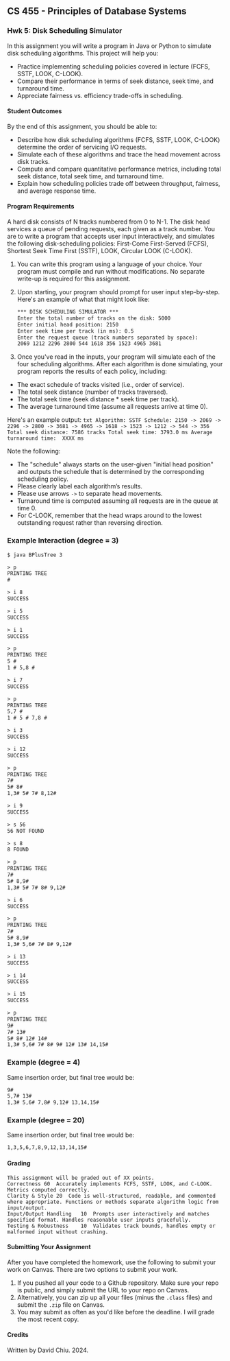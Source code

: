 ## CS 455 - Principles of Database Systems

### Hwk 5: Disk Scheduling Simulator
In this assignment you will write a program in Java or Python to simulate disk scheduling algorithms. This project will help you:
- Practice implementing scheduling policies covered in lecture (FCFS, SSTF, LOOK, C-LOOK).
- Compare their performance in terms of seek distance, seek time, and turnaround time.
- Appreciate fairness vs. efficiency trade-offs in scheduling.

#### Student Outcomes
By the end of this assignment, you should be able to:

- Describe how disk scheduling algorithms (FCFS, SSTF, LOOK, C-LOOK) determine the order of servicing I/O requests.
- Simulate each of these algorithms and trace the head movement across disk tracks.
- Compute and compare quantitative performance metrics, including total seek distance, total seek time, and turnaround time.
- Explain how scheduling policies trade off between throughput, fairness, and average response time.

#### Program Requirements
A hard disk consists of N tracks numbered from 0 to N-1. The disk head services a queue of pending requests, each given as a track number. You are to write a program that accepts user input interactively, and simulates the following disk-scheduling policies: First-Come First-Served (FCFS), Shortest Seek Time First (SSTF), LOOK, Circular LOOK (C-LOOK).


1. You can write this program using a language of your choice. Your program must compile and run without modifications. No separate write-up is required for this assignment.

2. Upon starting, your program should prompt for user input step-by-step. Here's an example of what that might look like:

    ```txt
    *** DISK SCHEDULING SIMULATOR ***
    Enter the total number of tracks on the disk: 5000
    Enter initial head position: 2150
    Enter seek time per track (in ms): 0.5
    Enter the request queue (track numbers separated by space): 
    2069 1212 2296 2800 544 1618 356 1523 4965 3681
    ```


3. Once you've read in the inputs, your program will simulate each of the four scheduling algorithms. After each algorithm is done simulating, your program reports the results of each policy, including:
- The exact schedule of tracks visited (i.e., order of service).
- The total seek distance (number of tracks traversed).
- The total seek time (seek distance * seek time per track).
- The average turnaround time (assume all requests arrive at time 0).

Here's an example output:
    ```txt
    Algorithm: SSTF
    Schedule: 2150 -> 2069 -> 2296 -> 2800 -> 3681 -> 4965 -> 1618 -> 1523 -> 1212 -> 544 -> 356
    Total seek distance: 7586 tracks
    Total seek time: 3793.0 ms
    Average turnaround time:  XXXX ms
    ```

Note the following:
- The "schedule" always starts on the user-given "initial head position" and outputs the schedule that is determined by the corresponding scheduling policy.
- Please clearly label each algorithm’s results.
- Please use arrows `->` to separate head movements.
- Turnaround time is computed assuming all requests are in the queue at time 0.
- For C-LOOK, remember that the head wraps around to the lowest outstanding request rather than reversing direction.

### Example Interaction (degree = 3)
```txt
$ java BPlusTree 3

> p
PRINTING TREE
#

> i 8
SUCCESS

> i 5
SUCCESS

> i 1
SUCCESS

> p
PRINTING TREE
5 #
1 # 5,8 #

> i 7
SUCCESS

> p
PRINTING TREE
5,7 #
1 # 5 # 7,8 #

> i 3
SUCCESS

> i 12
SUCCESS

> p
PRINTING TREE
7#
5# 8#
1,3# 5# 7# 8,12#

> i 9
SUCCESS

> s 56
56 NOT FOUND

> s 8
8 FOUND

> p
PRINTING TREE
7#
5# 8,9#
1,3# 5# 7# 8# 9,12#

> i 6
SUCCESS

> p
PRINTING TREE
7#
5# 8,9#
1,3# 5,6# 7# 8# 9,12#

> i 13
SUCCESS

> i 14
SUCCESS

> i 15
SUCCESS

> p
PRINTING TREE
9#
7# 13#
5# 8# 12# 14#
1,3# 5,6# 7# 8# 9# 12# 13# 14,15#
```

### Example (degree = 4)
Same insertion order, but final tree would be:
```txt
9# 
5,7# 13# 
1,3# 5,6# 7,8# 9,12# 13,14,15#
```

### Example (degree = 20)
Same insertion order, but final tree would be:
```txt
1,3,5,6,7,8,9,12,13,14,15#
```


#### Grading

```
This assignment will be graded out of XX points.
Correctness	60	Accurately implements FCFS, SSTF, LOOK, and C-LOOK. Metrics computed correctly.
Clarity & Style	20	Code is well-structured, readable, and commented where appropriate. Functions or methods separate algorithm logic from input/output.
Input/Output Handling	10	Prompts user interactively and matches specified format. Handles reasonable user inputs gracefully.
Testing & Robustness	10	Validates track bounds, handles empty or malformed input without crashing.

```

#### Submitting Your Assignment

After you have completed the homework, use the following to submit your work on Canvas. There are two options to submit your work.

1. If you pushed all your code to a Github repository. Make sure your repo is public, and simply submit the URL to your repo on Canvas.
2. Alternatively, you can zip up all your files (minus the `.class` files) and submit the `.zip` file on Canvas.
3. You may submit as often as you'd like before the deadline. I will grade the most recent copy.

#### Credits

Written by David Chiu. 2024.
